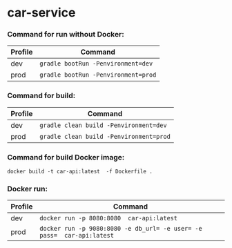 # car-service

### Command for run without Docker:
| Profile | Command                        |
|---------|--------------------------------|
| dev     | `gradle bootRun -Penvironment=dev` |
| prod    | `gradle bootRun -Penvironment=prod` |
### Command for build:
| Profile | Command                        |
|---------|--------------------------------|
| dev     | `gradle clean build -Penvironment=dev` |
| prod    | `gradle clean build -Penvironment=prod` |
### Command for build Docker image:
``` 
docker build -t car-api:latest  -f Dockerfile .
``` 

### Docker run:
| Profile | Command                                                                                                          |
|---------|------------------------------------------------------------------------------------------------------------------|
| dev     | `docker run -p 8080:8080  car-api:latest`                                                                        |
| prod    | `docker run -p 9080:8080 -e db_url= -e user= -e pass=  car-api:latest` |
